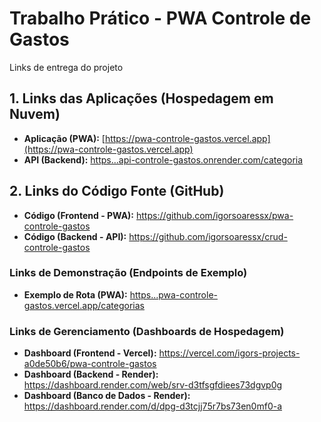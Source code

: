 # Trabalho Prático - PWA Controle de Gastos

Links de entrega do projeto 

## 1. Links das Aplicações (Hospedagem em Nuvem)

* **Aplicação (PWA):** [https://pwa-controle-gastos.vercel.app](https://pwa-controle-gastos.vercel.app)
* **API (Backend):** [https...api-controle-gastos.onrender.com/categoria](https://api-controle-gastos.onrender.com/categoria)

## 2. Links do Código Fonte (GitHub)

* **Código (Frontend - PWA):** <https://github.com/igorsoaressx/pwa-controle-gastos>
* **Código (Backend - API):** <https://github.com/igorsoaressx/crud-controle-gastos>

### Links de Demonstração (Endpoints de Exemplo)

* **Exemplo de Rota (PWA):** [https...pwa-controle-gastos.vercel.app/categorias](https://pwa-controle-gastos.vercel.app/categorias)


### Links de Gerenciamento (Dashboards de Hospedagem)

* **Dashboard (Frontend - Vercel):** <https://vercel.com/igors-projects-a0de50b6/pwa-controle-gastos>
* **Dashboard (Backend - Render):** <https://dashboard.render.com/web/srv-d3tfsgfdiees73dgvp0g>
* **Dashboard (Banco de Dados - Render):** <https://dashboard.render.com/d/dpg-d3tcjj75r7bs73en0mf0-a>
